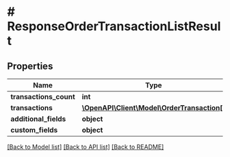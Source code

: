 # # ResponseOrderTransactionListResult

## Properties

Name | Type | Description | Notes
------------ | ------------- | ------------- | -------------
**transactions_count** | **int** |  | [optional]
**transactions** | [**\OpenAPI\Client\Model\OrderTransaction[]**](OrderTransaction.md) |  | [optional]
**additional_fields** | **object** |  | [optional]
**custom_fields** | **object** |  | [optional]

[[Back to Model list]](../../README.md#models) [[Back to API list]](../../README.md#endpoints) [[Back to README]](../../README.md)

